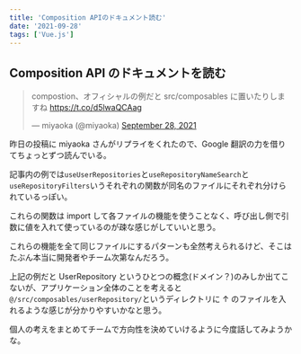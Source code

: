 ```yaml
---
title: 'Composition APIのドキュメント読む'
date: '2021-09-28'
tags: ['Vue.js']
---
```


## Composition API のドキュメントを読む

<blockquote class="twitter-tweet" data-partner="tweetdeck"><p lang="ja" dir="ltr">compostion、オフィシャルの例だと src/composables に置いたりしますね <a href="https://t.co/d5lwaQCAag">https://t.co/d5lwaQCAag</a></p>&mdash; miyaoka (@miyaoka) <a href="https://twitter.com/miyaoka/status/1442748762586107906?ref_src=twsrc%5Etfw">September 28, 2021</a></blockquote>

昨日の投稿に miyaoka さんがリプライをくれたので、Google 翻訳の力を借りてちょっとずつ読んでいる。

記事内の例では`useUserRepositories`と`useRepositoryNameSearch`と`useRepositoryFilters`いうそれぞれの関数が同名のファイルにそれぞれ分けられているっぽい。

これらの関数は import して各ファイルの機能を使うことなく、呼び出し側で引数に値を入れて使っているのが疎な感じがしていいと思う。

これらの機能を全て同じファイルにするパターンも全然考えられるけど、そこはたぶん本当に開発者やチーム次第なんだろう。

上記の例だと UserRepository というひとつの概念(ドメイン？)のみしか出てこないが、アプリケーション全体のことを考えると`@/src/composables/userRepository/`というディレクトリに ↑ のファイルを入れるような感じが分かりやすいかなと思う。

個人の考えをまとめてチームで方向性を決めていけるように今度話してみようかな。
